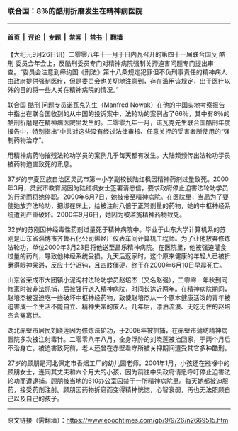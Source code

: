 ### 联合国：8％的酷刑折磨发生在精神病医院

---

#### [首页](../../../..?n2669515) &nbsp;|&nbsp; [评论](../../../../../epoch-comment?n2669515) &nbsp;|&nbsp; [专题](../../../../../epoch-special?n2669515) &nbsp;|&nbsp; [禁闻](../../../../../epoch-news?n2669515) &nbsp;|&nbsp; [禁书](../../../../../books?n2669515) &nbsp;|&nbsp; [翻墙](https://github.com/gfw-breaker/nogfw/blob/master/README.md?n2669515)


<div class="post_content" id="artbody" itemprop="articleBody">
 <!-- article content begin -->
 <p>
  【大纪元9月26日讯】二零零八年十一月于日内瓦召开的第四十一届联合国反
  <ok href="https://www.epochtimes.com/gb/tag/%E9%85%B7%E5%88%91.html">
   酷刑
  </ok>
  委员会年会上，反酷刑委员专门对精神病院强制关押迫害问题专门提出审查。“委员会注意到缔约国《刑法》第十八条规定犯罪但不负刑事责任的精神病人由政府提供强制医疗，但是委员会也关切地注意到，存在滥用该规定，出于医疗以外的目的将一些人关在精神病院的情况。”
 </p>
 <p>
  联合国
  <ok href="https://www.epochtimes.com/gb/tag/%E9%85%B7%E5%88%91.html">
   酷刑
  </ok>
  问题专员诺瓦克先生（Manfred Nowak）在他的中国实地考察报告中指出在联合国收到的从中国的投诉案中，法轮功的案例占了66％，其中有8％的酷刑折磨是在精神病医院里发生的。二零零九年一月，诺瓦克先生联合国酷刑年度报告中，特别指出“中共对这些没有经过法律审核、任意关押的受害者所使用的“强制药物治疗”。
 </p>
 <p>
  用精神病药物摧残法轮功学员的案例几乎每天都有发生。大陆频频传出法轮功学员被药物迫害致死的讯息。
 </p>
 <p>
  37岁的宁夏回族自治区灵武市第一小学副校长陆红枫因精神药剂过量致死。2000年3月，灵武市教育局因为陆红枫女士签署请愿信，要求政府停止迫害法轮功学员的行动而将她停职。2000年6月7日，她被带至精神病院。在医院里，当局为了要使她放弃法轮功，把绑在床上，给被注射八倍于正常剂量的药物，她的中枢神经系统遭到严重破坏。2000年9月6日，她因为被滥施精神药物致死。
 </p>
 <p>
  32岁的苏刚因神经毒性药剂过量死于精神病院中。毕业于山东大学计算机系的苏刚是山东省淄博市齐鲁石化公司烯烃厂仪表车间计算机工程师。为了让他放弃修炼法轮功，单位2000年3月23日将他送至昌乐精神病院。在医院里，他被强迫灌食过量的药剂，导致他神经系统受损。九天后返家时，这个原来健康的年轻人已被折磨得眼神呆滞，反应十分迟钝，且四肢僵硬，终于在2000年6月10日早晨死亡。
 </p>
 <p>
  山东省荣成市大团镇小泥沟村法轮功学员赵培杰（又名赵强），二零零一年秋到同修家时被非法抓捕，后被强行送入精神病院，时间长达近两年。在精神病院期间，赵培杰被强迫吃一些破坏中枢神经药物，致使赵培杰从一个原本健康活泼的青年被迫害成一个生活不能自立、精神失常的废人。几年后，漂泊流浪、无吃无住的赵培杰含冤离世。
 </p>
 <p>
  湖北赤壁市居民刘晓莲因为修炼法轮功，于2006年被抓捕，在赤壁市蒲纺精神病医院多次被注射毒针。二零零八年八月，全身浮肿的刘晓莲被抬回家，于两个月后不治身亡。被迫害致死前，老人还曾在赤壁看守所被关押期间遭受其它多种酷刑。
 </p>
 <p>
  27岁的顾朋是河北保定市香烟工厂的幼儿园老师。2001年1月，小孩还在襁褓中的顾朋女士，连同其丈夫和六个月大的小孩，因为前往中央政府请愿呼吁停止迫害法轮功而遭逮捕。顾朋被当地的610办公室囚禁于一所精神病院里。每天她都被迫服药，接受药剂注射。顾朋因药物折磨而变得精神恍惚，心智衰弱，再也无法照顾自己以及自己的孩子。
  <font color="#ffffff">
   (http://www.dajiyuan.com)
  </font>
 </p>
 <!-- article content end -->
 <div id="below_article_ad">
 </div>
</div>


---

原文链接（需翻墙）：https://www.epochtimes.com/gb/9/9/26/n2669515.htm